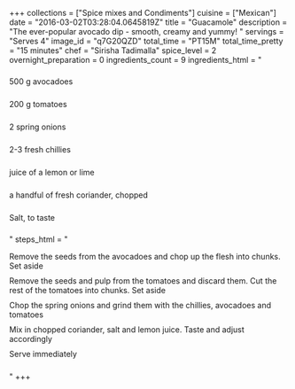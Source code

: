 +++
collections = ["Spice mixes and Condiments"]
cuisine = ["Mexican"]
date = "2016-03-02T03:28:04.0645819Z"
title = "Guacamole"
description = "The ever-popular avocado dip - smooth, creamy and yummy! "
servings = "Serves 4"
image_id = "q7G20QZD"
total_time = "PT15M"
total_time_pretty = "15 minutes"
chef = "Sirisha Tadimalla"
spice_level = 2
overnight_preparation = 0
ingredients_count = 9
ingredients_html = "<ul style='padding-left: 0; list-style: none;'><li itemprop='recipeIngredient' style='margin: 8px 0px;padding: 8px 0px;'>500 g avocadoes</li><li itemprop='recipeIngredient' style='margin: 8px 0px;padding: 8px 0px;'>200 g tomatoes</li><li itemprop='recipeIngredient' style='margin: 8px 0px;padding: 8px 0px;'>2 spring onions</li><li itemprop='recipeIngredient' style='margin: 8px 0px;padding: 8px 0px;'>2-3 fresh chillies</li><li itemprop='recipeIngredient' style='margin: 8px 0px;padding: 8px 0px;'>juice of a lemon or lime</li><li itemprop='recipeIngredient' style='margin: 8px 0px;padding: 8px 0px;'>a handful of fresh coriander, chopped</li><li itemprop='recipeIngredient' style='margin: 8px 0px;padding: 8px 0px;'>Salt, to taste</li></ul>"
steps_html = "<ol style='list-style: none inside; padding-left: 0px;'><li style='padding-bottom: 10px;'><i class='step-track-icon fa fa-square-o'></i><span class='step-text' itemprop='recipeInstructions'>Remove the seeds from the avocadoes and chop up the flesh into chunks. Set aside</span></li><li style='padding-bottom: 10px;'><i class='step-track-icon fa fa-square-o'></i><span class='step-text' itemprop='recipeInstructions'>Remove the seeds and pulp from the tomatoes and discard them. Cut the rest of the tomatoes into chunks. Set aside</span></li><li style='padding-bottom: 10px;'><i class='step-track-icon fa fa-square-o'></i><span class='step-text' itemprop='recipeInstructions'>Chop the spring onions and grind them with the chillies, avocadoes and tomatoes</span></li><li style='padding-bottom: 10px;'><i class='step-track-icon fa fa-square-o'></i><span class='step-text' itemprop='recipeInstructions'>Mix in chopped coriander, salt and lemon juice. Taste and adjust accordingly</span></li><li style='padding-bottom: 10px;'><i class='step-track-icon fa fa-square-o'></i><span class='step-text' itemprop='recipeInstructions'>Serve immediately</span></li></ol>"
+++

